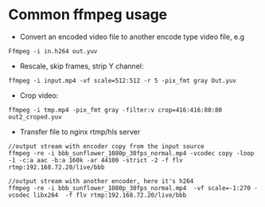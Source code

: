 # Common ffmpeg usage

- Convert an encoded video file to another encode type video file, e.g
```
Ffmpeg -i in.h264 out.yuv
```

- Rescale, skip frames, strip Y channel:
```
ffmpeg -i input.mp4 -vf scale=512:512 -r 5 -pix_fmt gray Out.yuv
```

- Crop video:
```
ffmpeg -i tmp.mp4 -pix_fmt gray -filter:v crop=416:416:80:80 out2_croped.yuv
```

- Transfer file to nginx rtmp/hls server
```
//output stream with encoder copy from the input source
ffmpeg -re -i bbb_sunflower_1080p_30fps_normal.mp4 -vcodec copy -loop -1 -c:a aac -b:a 160k -ar 44100 -strict -2 -f flv rtmp:192.168.72.20/live/bbb

//output stream with another encoder, here it's h264
ffmpeg -re -i bbb_sunflower_1080p_30fps_normal.mp4  -vf scale=-1:270 -vcodec libx264  -f flv rtmp:192.168.72.20/live/bbb
```
